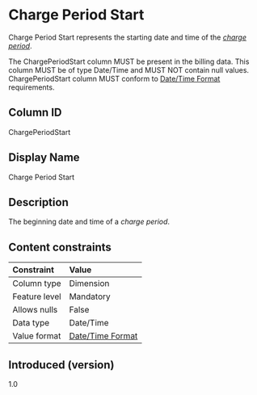 # Charge Period Start

Charge Period Start represents the starting date and time of the [*charge period*](#glossary:chargeperiod).

The ChargePeriodStart column MUST be present in the billing data. This column MUST be of type Date/Time and MUST NOT contain null values. ChargePeriodStart column MUST conform to [Date/Time Format](#date/timeformat) requirements.

## Column ID

ChargePeriodStart

## Display Name

Charge Period Start

## Description

The beginning date and time of a *charge period*.

## Content constraints

| Constraint      | Value                                |
|:----------------|:-------------------------------------|
| Column type     | Dimension                            |
| Feature level   | Mandatory                            |
| Allows nulls    | False                                |
| Data type       | Date/Time                            |
| Value format    | [Date/Time Format](#date/timeformat) |

## Introduced (version)

1.0
